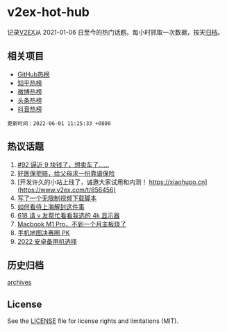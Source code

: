 # v2ex-hot-hub

 记录[V2EX](https://www.v2ex.com/)从 2021-01-06 日至今的热门话题。每小时抓取一次数据，按天[归档](archives)。
 
 ## 相关项目

- [GitHub热榜](https://github.com/lonnyzhang423/github-hot-hub)
- [知乎热榜](https://github.com/lonnyzhang423/zhihu-hot-hub)
- [微博热榜](https://github.com/lonnyzhang423/weibo-hot-hub)
- [头条热榜](https://github.com/lonnyzhang423/toutiao-hot-hub)
- [抖音热榜](https://github.com/lonnyzhang423/douyin-hot-hub)


 `更新时间：2022-06-01 11:25:33 +0800`

## 热议话题

1. [#92 逼近 9 块钱了，想卖车了……](https://www.v2ex.com/t/856405)
1. [好医保拒赔，给父母求一份靠谱保险](https://www.v2ex.com/t/856575)
1. [开发许久的小站上线了，诚邀大家试用和内测！ https://xiaohupo.cn](https://www.v2ex.com/t/856456)
1. [写了一个无限制视频下载脚本](https://www.v2ex.com/t/856510)
1. [如何看待上海解封这件事](https://www.v2ex.com/t/856603)
1. [618 请 v 友帮忙看看我选的 4k 显示器](https://www.v2ex.com/t/856413)
1. [Macbook M1 Pro，不到一个月主板烧了](https://www.v2ex.com/t/856404)
1. [手机地图决赛圈 PK](https://www.v2ex.com/t/856458)
1. [2022 安卓备用机选择](https://www.v2ex.com/t/856484)

## 历史归档

[archives](archives)

## License

See the [LICENSE](LICENSE) file for license rights and limitations (MIT).
